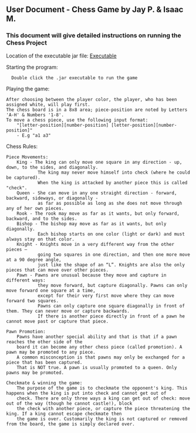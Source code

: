 ## User Document - Chess Game by Jay P. & Isaac M. ##

### This document will give detailed instructions on running the Chess Project ###

Location of the executable jar file: [Executable](https://github.com/TehJay/CPSC4175Jay/tree/master/TEAM%20PROJECT)  
  

Starting the program:  
  
	  Double click the .jar executable to run the game

Playing the game:  

	After choosing between the player color, the player, who has been assigned white, will play first. 
    The chess board is in a 8x8 area; piece-position are noted by Letters 'A-H' & Numbers '1-8'.
	To move a chess piece, use the following input format:
		"[letter-position][number-position] [letter-position][number-position]"
		- E.g "a1 a3"
    

Chess Rules: 
	
	Piece Movements:
		King - The king can only move one square in any direction - up, down, to the sides, and diagonally. 
				The king may never move himself into check (where he could be captured). 
				When the king is attacked by another piece this is called "check".
		Queen - She can move in any one straight direction - forward, backward, sideways, or diagonally - 
				as far as possible as long as she does not move through any of her own pieces.
		Rook - The rook may move as far as it wants, but only forward, backward, and to the sides. 
		Bishop - The bishop may move as far as it wants, but only diagonally. 
				Each bishop starts on one color (light or dark) and must always stay on that color.
		Knight - Knights move in a very different way from the other pieces – 
				going two squares in one direction, and then one more move at a 90 degree angle,
	    		just like the shape of an “L”. Knights are also the only pieces that can move over other pieces.
		Pawn - Pawns are unusual because they move and capture in different ways: 
				they move forward, but capture diagonally. Pawns can only move forward one square at a time,
				except for their very first move where they can move forward two squares. 
				Pawns can only capture one square diagonally in front of them. They can never move or capture backwards. 
				If there is another piece directly in front of a pawn he cannot move past or capture that piece.

	Pawn Promotion: 
		Pawns have another special ability and that is that if a pawn reaches the other side of the 
		board it can become any other chess piece (called promotion). A pawn may be promoted to any piece. 
		A common misconception is that pawns may only be exchanged for a piece that has been captured.
		That is NOT true. A pawn is usually promoted to a queen. Only pawns may be promoted.

	Checkmate & winning the game: 
		The purpose of the game is to checkmate the opponent's king. This happens when the king is put into check and cannot get out of 
		check. There are only three ways a king can get out of check: move out of the way (though he cannot castle!), block
		the check with another piece, or capture the piece threatening the king. If a king cannot escape checkmate then
		the game is over. Customarily the king is not captured or removed from the board, the game is simply declared over.